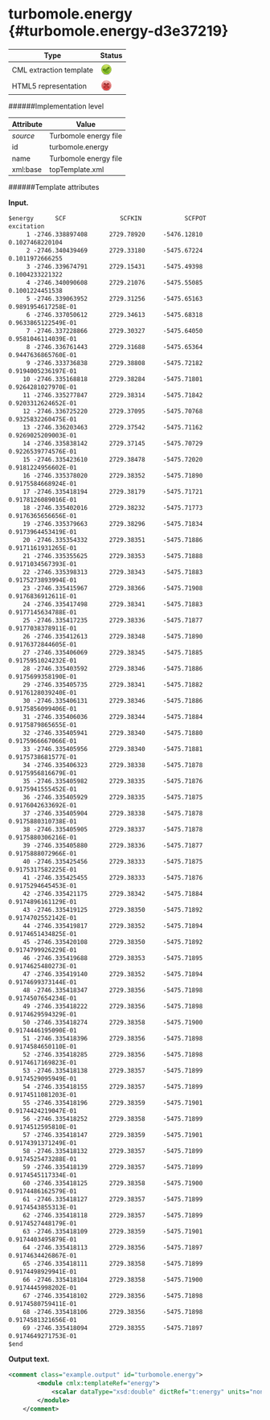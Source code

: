 # turbomole.energy {#turbomole.energy-d3e37219}


| Type                                                                                                                                                | Status                                                                                                                                              |
|----|----|
| CML extraction template                                                                                                                             | ![](/imgs/Total.png)                                                                                                                                |
| HTML5 representation                                                                                                                                | ![](/imgs/None.png)                                                                                                                                 |

######Implementation level

| Attribute                                                                                                                                           | Value                                                                                                                                               |
|----|----|
| *source*                                                                                                                                            | Turbomole energy file                                                                                                                               |
| id                                                                                                                                                  | turbomole.energy                                                                                                                                    |
| name                                                                                                                                                | Turbomole energy file                                                                                                                               |
| xml:base                                                                                                                                            | topTemplate.xml                                                                                                                                     |

######Template attributes

**Input.**

    $energy      SCF               SCFKIN            SCFPOT            excitation
         1 -2746.338897408      2729.78920     -5476.12810     0.1027468220104
         2 -2746.340439469      2729.33180     -5475.67224     0.1011972666255
         3 -2746.339674791      2729.15431     -5475.49398     0.1004233221322
         4 -2746.340090608      2729.21076     -5475.55085     0.1001224451538
         5 -2746.339063952      2729.31256     -5475.65163     0.9891954617258E-01
         6 -2746.337050612      2729.34613     -5475.68318     0.9633865122549E-01
         7 -2746.337228866      2729.30327     -5475.64050     0.9581046114039E-01
         8 -2746.336761443      2729.31688     -5475.65364     0.9447636865760E-01
         9 -2746.333736838      2729.38808     -5475.72182     0.9194005236197E-01
        10 -2746.335168818      2729.38284     -5475.71801     0.9264281027970E-01
        11 -2746.335277847      2729.38314     -5475.71842     0.9203312624652E-01
        12 -2746.336725220      2729.37095     -5475.70768     0.9325832260475E-01
        13 -2746.336203463      2729.37542     -5475.71162     0.9269025209003E-01
        14 -2746.335838142      2729.37145     -5475.70729     0.9226539774576E-01
        15 -2746.335423610      2729.38478     -5475.72020     0.9181224956602E-01
        16 -2746.335378020      2729.38352     -5475.71890     0.9175584668924E-01
        17 -2746.335418194      2729.38179     -5475.71721     0.9178126089016E-01
        18 -2746.335402016      2729.38232     -5475.71773     0.9176365656656E-01
        19 -2746.335379663      2729.38296     -5475.71834     0.9173964453419E-01
        20 -2746.335354332      2729.38351     -5475.71886     0.9171161931265E-01
        21 -2746.335355625      2729.38353     -5475.71888     0.9171034567393E-01
        22 -2746.335398313      2729.38343     -5475.71883     0.9175273893994E-01
        23 -2746.335415967      2729.38366     -5475.71908     0.9176836912611E-01
        24 -2746.335417498      2729.38341     -5475.71883     0.9177145634788E-01
        25 -2746.335417235      2729.38336     -5475.71877     0.9177038378911E-01
        26 -2746.335412613      2729.38348     -5475.71890     0.9176372844605E-01
        27 -2746.335406069      2729.38345     -5475.71885     0.9175951024232E-01
        28 -2746.335403592      2729.38346     -5475.71886     0.9175699358190E-01
        29 -2746.335405735      2729.38341     -5475.71882     0.9176128039240E-01
        30 -2746.335406131      2729.38346     -5475.71886     0.9175856099406E-01
        31 -2746.335406036      2729.38344     -5475.71884     0.9175879865655E-01
        32 -2746.335405941      2729.38340     -5475.71880     0.9175966667066E-01
        33 -2746.335405956      2729.38340     -5475.71881     0.9175738681577E-01
        34 -2746.335406323      2729.38338     -5475.71878     0.9175956816679E-01
        35 -2746.335405982      2729.38335     -5475.71876     0.9175941555452E-01
        36 -2746.335405929      2729.38335     -5475.71875     0.9176042633692E-01
        37 -2746.335405904      2729.38338     -5475.71878     0.9175880310738E-01
        38 -2746.335405905      2729.38337     -5475.71878     0.9175880306216E-01
        39 -2746.335405880      2729.38336     -5475.71877     0.9175888072966E-01
        40 -2746.335425456      2729.38333     -5475.71875     0.9175317582225E-01
        41 -2746.335425455      2729.38333     -5475.71876     0.9175294645453E-01
        42 -2746.335421175      2729.38342     -5475.71884     0.9174896161129E-01
        43 -2746.335419125      2729.38350     -5475.71892     0.9174702552142E-01
        44 -2746.335419817      2729.38352     -5475.71894     0.9174651434825E-01
        45 -2746.335420108      2729.38350     -5475.71892     0.9174799926229E-01
        46 -2746.335419688      2729.38353     -5475.71895     0.9174625480273E-01
        47 -2746.335419140      2729.38352     -5475.71894     0.9174699373144E-01
        48 -2746.335418347      2729.38356     -5475.71898     0.9174507654234E-01
        49 -2746.335418222      2729.38356     -5475.71898     0.9174629594329E-01
        50 -2746.335418274      2729.38358     -5475.71900     0.9174446195090E-01
        51 -2746.335418396      2729.38356     -5475.71898     0.9174584650110E-01
        52 -2746.335418285      2729.38356     -5475.71898     0.9174617169823E-01
        53 -2746.335418138      2729.38357     -5475.71899     0.9174529095949E-01
        54 -2746.335418155      2729.38357     -5475.71899     0.9174511081203E-01
        55 -2746.335418196      2729.38359     -5475.71901     0.9174424219047E-01
        56 -2746.335418252      2729.38358     -5475.71899     0.9174512595810E-01
        57 -2746.335418147      2729.38359     -5475.71901     0.9174391371249E-01
        58 -2746.335418132      2729.38357     -5475.71899     0.9174525473288E-01
        59 -2746.335418139      2729.38357     -5475.71899     0.9174545117334E-01
        60 -2746.335418125      2729.38358     -5475.71900     0.9174486162579E-01
        61 -2746.335418127      2729.38357     -5475.71899     0.9174543855313E-01
        62 -2746.335418118      2729.38357     -5475.71899     0.9174527448179E-01
        63 -2746.335418109      2729.38359     -5475.71901     0.9174403495879E-01
        64 -2746.335418113      2729.38356     -5475.71897     0.9174634426867E-01
        65 -2746.335418111      2729.38358     -5475.71899     0.9174498929941E-01
        66 -2746.335418104      2729.38358     -5475.71900     0.9174445998202E-01
        67 -2746.335418102      2729.38356     -5475.71898     0.9174580759411E-01
        68 -2746.335418106      2729.38356     -5475.71898     0.9174581321656E-01
        69 -2746.335418094      2729.38355     -5475.71897     0.9174649271753E-01
    $end    
        

**Output text.**

```xml
<comment class="example.output" id="turbomole.energy">    
        <module cmlx:templateRef="energy">
            <scalar dataType="xsd:double" dictRef="t:energy" units="nonsi:hartree">-2746.335418094</scalar>
        </module> 
    </comment>
```
